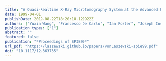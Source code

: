 ```yaml
---
title: "A Quasi-Realtime X-Ray Microtomography System at the Advanced Photon Source"
date: 1999-04-01
publishDate: 2019-08-22T18:20:18.122922Z
authors: ["Yuxin Wang", "Francesco De Carlo", "Ian Foster", "Joseph Insley", "Carl Kesselman", "Peter Lane", "Gregor von Laszewski", "Derrick C. Mancini", "Ian McNulty", "Mei-Hui Su", "Brian Tieman"]
publication_types: ["1"]
abstract: ""
featured: false
publication: "*Proceedings of SPIE99*"
url_pdf: "https://laszewski.github.io/papers/vonLaszewski-spie99.pdf"
doi: "10.1117/12.363735"
---
```


